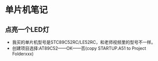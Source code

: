 # 单片机笔记

## 点亮一个LED灯

* 我买的单片机型号是STC89C52RC/LE52RC，和老师视频里的型号不一样。
* 创建项目选择:AT89C52——OK——否(copy STARTUP.A51 to Project Folderxxx)

